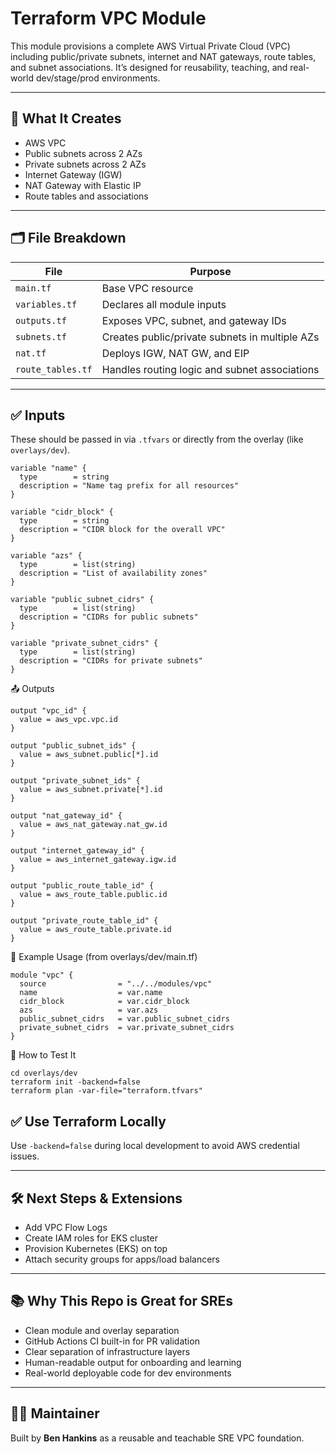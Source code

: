 # Terraform VPC Module

This module provisions a complete AWS Virtual Private Cloud (VPC) including public/private subnets, internet and NAT gateways, route tables, and subnet associations. It’s designed for reusability, teaching, and real-world dev/stage/prod environments.

---

## 🔧 What It Creates

- AWS VPC
- Public subnets across 2 AZs
- Private subnets across 2 AZs
- Internet Gateway (IGW)
- NAT Gateway with Elastic IP
- Route tables and associations

---

## 🗂 File Breakdown

| File               | Purpose                                                  |
|--------------------|----------------------------------------------------------|
| `main.tf`          | Base VPC resource                                        |
| `variables.tf`     | Declares all module inputs                               |
| `outputs.tf`       | Exposes VPC, subnet, and gateway IDs                     |
| `subnets.tf`       | Creates public/private subnets in multiple AZs           |
| `nat.tf`           | Deploys IGW, NAT GW, and EIP                              |
| `route_tables.tf`  | Handles routing logic and subnet associations            |

---

## ✅ Inputs

These should be passed in via `.tfvars` or directly from the overlay (like `overlays/dev`).

```hcl
variable "name" {
  type        = string
  description = "Name tag prefix for all resources"
}

variable "cidr_block" {
  type        = string
  description = "CIDR block for the overall VPC"
}

variable "azs" {
  type        = list(string)
  description = "List of availability zones"
}

variable "public_subnet_cidrs" {
  type        = list(string)
  description = "CIDRs for public subnets"
}

variable "private_subnet_cidrs" {
  type        = list(string)
  description = "CIDRs for private subnets"
}
```

📤 Outputs
```hcl
output "vpc_id" {
  value = aws_vpc.vpc.id
}

output "public_subnet_ids" {
  value = aws_subnet.public[*].id
}

output "private_subnet_ids" {
  value = aws_subnet.private[*].id
}

output "nat_gateway_id" {
  value = aws_nat_gateway.nat_gw.id
}

output "internet_gateway_id" {
  value = aws_internet_gateway.igw.id
}

output "public_route_table_id" {
  value = aws_route_table.public.id
}

output "private_route_table_id" {
  value = aws_route_table.private.id
}
```

🧪 Example Usage (from overlays/dev/main.tf)
```hcl
module "vpc" {
  source                = "../../modules/vpc"
  name                  = var.name
  cidr_block            = var.cidr_block
  azs                   = var.azs
  public_subnet_cidrs   = var.public_subnet_cidrs
  private_subnet_cidrs  = var.private_subnet_cidrs
}
```

🚀 How to Test It
```hcl
cd overlays/dev
terraform init -backend=false
terraform plan -var-file="terraform.tfvars"
```

## ✅ Use Terraform Locally

Use `-backend=false` during local development to avoid AWS credential issues.

---

## 🛠️ Next Steps & Extensions

- Add VPC Flow Logs  
- Create IAM roles for EKS cluster  
- Provision Kubernetes (EKS) on top  
- Attach security groups for apps/load balancers  

---

## 📚 Why This Repo is Great for SREs

- Clean module and overlay separation  
- GitHub Actions CI built-in for PR validation  
- Clear separation of infrastructure layers  
- Human-readable output for onboarding and learning  
- Real-world deployable code for dev environments  

---

## 👨‍💻 Maintainer

Built by **Ben Hankins** as a reusable and teachable SRE VPC foundation.
